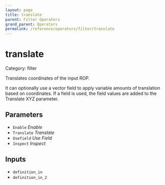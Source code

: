 ```yaml
---
layout: page
title: translate
parent: Filter Operators
grand_parent: Operators
permalink: /reference/operators/filter/translate
---
```


# translate

Category: filter



Translates coordinates of the input ROP.

It can optionally use a vector field to apply variable amounts of translation based on coordinates.
If a field is used, the field values are added to the Translate XYZ parameter.

## Parameters

* `Enable` *Enable*
* `Translate` *Translate*
* `Usefield` *Use Field*
* `Inspect` *Inspect*

## Inputs

* `definition_in`
* `definition_in_2`